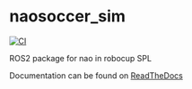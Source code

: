 # naosoccer_sim

[![CI](https://github.com/ijnek/naosoccer_sim/actions/workflows/main.yml/badge.svg)](https://github.com/ijnek/naosoccer_sim/actions/workflows/main.yml)

ROS2 package for nao in robocup SPL

Documentation can be found on [ReadTheDocs](https://naosoccer-sim.readthedocs.io/)
